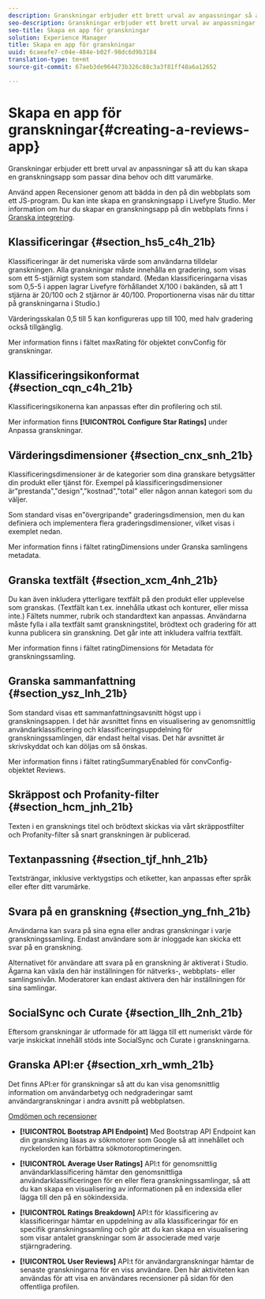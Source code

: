 ```yaml
---
description: Granskningar erbjuder ett brett urval av anpassningar så att du kan skapa en granskningsapp som passar dina behov och ditt varumärke.
seo-description: Granskningar erbjuder ett brett urval av anpassningar så att du kan skapa en granskningsapp som passar dina behov och ditt varumärke.
seo-title: Skapa en app för granskningar
solution: Experience Manager
title: Skapa en app för granskningar
uuid: 6caeafe7-c04e-484e-b02f-98dc6d9b3184
translation-type: tm+mt
source-git-commit: 67aeb3de964473b326c88c3a3f81ff48a6a12652

---
```



# Skapa en app för granskningar{#creating-a-reviews-app}

Granskningar erbjuder ett brett urval av anpassningar så att du kan skapa en granskningsapp som passar dina behov och ditt varumärke.

Använd appen Recensioner genom att bädda in den på din webbplats som ett JS-program. Du kan inte skapa en granskningsapp i Livefyre Studio. Mer information om hur du skapar en granskningsapp på din webbplats finns i [Granska integrering](/help/implementation/c-app-integrations/c-reviews-integration.md).


## Klassificeringar {#section_hs5_c4h_21b}

Klassificeringar är det numeriska värde som användarna tilldelar granskningen. Alla granskningar måste innehålla en gradering, som visas som ett 5-stjärnigt system som standard. (Medan klassificeringarna visas som 0,5-5 i appen lagrar Livefyre förhållandet X/100 i bakänden, så att 1 stjärna är 20/100 och 2 stjärnor är 40/100. Proportionerna visas när du tittar på granskningarna i Studio.)

Värderingsskalan 0,5 till 5 kan konfigureras upp till 100, med halv gradering också tillgänglig.

Mer information finns i fältet maxRating för objektet convConfig för granskningar.

## Klassificeringsikonformat {#section_cqn_c4h_21b}

Klassificeringsikonerna kan anpassas efter din profilering och stil.

Mer information finns **[!UICONTROL Configure Star Ratings]** under Anpassa granskningar.

## Värderingsdimensioner {#section_cnx_snh_21b}

Klassificeringsdimensioner är de kategorier som dina granskare betygsätter din produkt eller tjänst för. Exempel på klassificeringsdimensioner är&quot;prestanda&quot;,&quot;design&quot;,&quot;kostnad&quot;,&quot;total&quot; eller någon annan kategori som du väljer.

Som standard visas en&quot;övergripande&quot; graderingsdimension, men du kan definiera och implementera flera graderingsdimensioner, vilket visas i exemplet nedan.

Mer information finns i fältet ratingDimensions under Granska samlingens metadata.

## Granska textfält {#section_xcm_4nh_21b}

Du kan även inkludera ytterligare textfält på den produkt eller upplevelse som granskas. (Textfält kan t.ex. innehålla utkast och konturer, eller missa inte.) Fältets nummer, rubrik och standardtext kan anpassas. Användarna måste fylla i alla textfält samt granskningstitel, brödtext och gradering för att kunna publicera sin granskning. Det går inte att inkludera valfria textfält.

Mer information finns i fältet ratingDimensions för Metadata för granskningssamling.

## Granska sammanfattning {#section_ysz_lnh_21b}

Som standard visas ett sammanfattningsavsnitt högst upp i granskningsappen. I det här avsnittet finns en visualisering av genomsnittlig användarklassificering och klassificeringsuppdelning för granskningssamlingen, där endast heltal visas. Det här avsnittet är skrivskyddat och kan döljas om så önskas.

Mer information finns i fältet ratingSummaryEnabled för convConfig-objektet Reviews.

## Skräppost och Profanity-filter {#section_hcm_jnh_21b}

Texten i en gransknings titel och brödtext skickas via vårt skräppostfilter och Profanity-filter så snart granskningen är publicerad.

## Textanpassning {#section_tjf_hnh_21b}

Textsträngar, inklusive verktygstips och etiketter, kan anpassas efter språk eller efter ditt varumärke.

## Svara på en granskning {#section_yng_fnh_21b}

Användarna kan svara på sina egna eller andras granskningar i varje granskningssamling. Endast användare som är inloggade kan skicka ett svar på en granskning.

Alternativet för användare att svara på en granskning är aktiverat i Studio. Ägarna kan växla den här inställningen för nätverks-, webbplats- eller samlingsnivån. Moderatorer kan endast aktivera den här inställningen för sina samlingar.

## SocialSync och Curate {#section_llh_2nh_21b}

Eftersom granskningar är utformade för att lägga till ett numeriskt värde för varje inskickat innehåll stöds inte SocialSync och Curate i granskningarna.

## Granska API:er {#section_xrh_wmh_21b}

Det finns API:er för granskningar så att du kan visa genomsnittlig information om användarbetyg och nedgraderingar samt användargranskningar i andra avsnitt på webbplatsen.

[Omdömen och recensioner](https://api.livefyre.com/docs/apis/by-category/ratings-and-reviews)

* **[!UICONTROL Bootstrap API Endpoint]** Med Bootstrap API Endpoint kan din granskning läsas av sökmotorer som Google så att innehållet och nyckelorden kan förbättra sökmotoroptimeringen.

* **[!UICONTROL Average User Ratings]** API:t för genomsnittlig användarklassificering hämtar den genomsnittliga användarklassificeringen för en eller flera granskningssamlingar, så att du kan skapa en visualisering av informationen på en indexsida eller lägga till den på en sökindexsida.

* **[!UICONTROL Ratings Breakdown]** API:t för klassificering av klassificeringar hämtar en uppdelning av alla klassificeringar för en specifik granskningssamling och gör att du kan skapa en visualisering som visar antalet granskningar som är associerade med varje stjärngradering.

* **[!UICONTROL User Reviews]** API:t för användargranskningar hämtar de senaste granskningarna för en viss användare. Den här aktiviteten kan användas för att visa en användares recensioner på sidan för den offentliga profilen.
